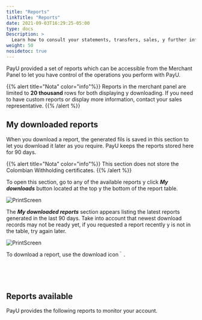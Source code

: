 ```yaml
---
title: "Reports"
linkTitle: "Reports"
date: 2021-09-03T16:29:25-05:00
type: docs
Description: >
  Learn how to consult your statements, transfers, sales, y further information your shop may require to meet regulations.
weight: 50
nosidetoc: true
---
```


PayU provided a set of reports which can be accessible from the Merchant Panel to let you have control of the operations you perform with PayU.

{{% alert title="Nota" color="info"%}}
Reports in the merchant panel are limited to **20 thousand** rows for both displaying y downloading. If you need to have custom reports or display more information, contact your sales representative.
{{% /alert %}}

## My downloaded reports
When you download a report, the generated fils is saved in this section to let you download it later as you require. PayU keeps the reports stored here for 90 days.

{{% alert title="Nota" color="info"%}}
This section does not store the Colombian Withholding certificates.
{{% /alert %}}

To open this section, go to any of the available reports y click _**My downloads**_ button located at the top y the bottom of the report table.

![PrintScreen](/assets/Reports/Reports_01.png)

The _**My downloaded reports**_ section appears listing the latest reports generated in the last 90 days. Take into account that newest download records may not be ready yet, if you requested a report recently y is not in the table, try again later.

![PrintScreen](/assets/Reports/Reports_02.png)

To download a report, use the download icon <img src="/assets/Reports/Reports_03.png" width="2%" style="vertical-align: top;"/>.

## Reports available
PayU provides the following reports to monitor your account.